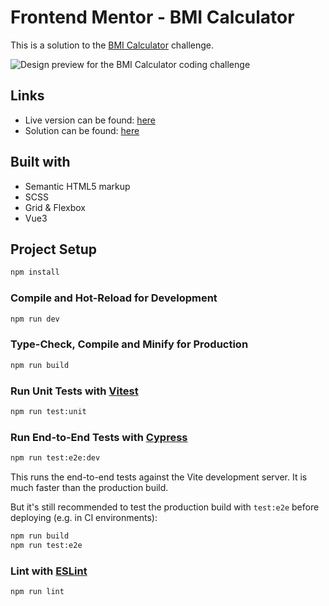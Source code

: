 # Frontend Mentor - BMI Calculator

This is a solution to the [BMI Calculator](https://www.frontendmentor.io/challenges/clipboard-landing-page-5cc9bccd6c4c91111378ecb9) challenge.

![Design preview for the BMI Calculator coding challenge](./design/desktop-preview.jpg)

## Links

- Live version can be found: [here](https://bmi-calculator-inky-seven.vercel.app/)
- Solution can be found: [here](https://www.frontendmentor.io/solutions/bmi-calculator-with-vue3-sx14s807Jp)

## Built with

- Semantic HTML5 markup
- SCSS
- Grid & Flexbox
- Vue3

## Project Setup

```sh
npm install
```

### Compile and Hot-Reload for Development

```sh
npm run dev
```

### Type-Check, Compile and Minify for Production

```sh
npm run build
```

### Run Unit Tests with [Vitest](https://vitest.dev/)

```sh
npm run test:unit
```

### Run End-to-End Tests with [Cypress](https://www.cypress.io/)

```sh
npm run test:e2e:dev
```

This runs the end-to-end tests against the Vite development server.
It is much faster than the production build.

But it's still recommended to test the production build with `test:e2e` before deploying (e.g. in CI environments):

```sh
npm run build
npm run test:e2e
```

### Lint with [ESLint](https://eslint.org/)

```sh
npm run lint
```
